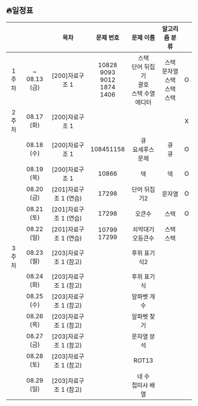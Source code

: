 ## 🔥일정표

|||목차|문제 번호|문제 이름|알고리즘 분류||
|:---:|:---:|:---:|:---:|:---:|:---:|:---:|
|1주차  |~<br>08.13 (금) |[200]자료구조 1|10828<br>9093<br>9012<br>1874<br>1406|스택<br>단어 뒤집기<br>괄호<br>스택 수열<br>에디터|스택<br>문자열<br>스택<br>스택<br>스택|O|
|2주차  |08.17 (화) |[200]자료구조 1||||X|
|       |08.18 (수) |[200]자료구조 1|108451158|큐<br>요세푸스 문제|큐<br>큐|O|
|       |08.19 (목) |[200]자료구조 1|10866|덱|덱|O|
|       |08.20 (금) |[201]자료구조 1 (연습)|17298|단어 뒤집기2|문자열|O|
|       |08.21 (토) |[201]자료구조 1 (연습)|17298|오큰수|스택|O|
|       |08.22 (일) |[201]자료구조 1 (연습)|10799<br>17299|쇠막대기<br>오등큰수|스택<br>스택||
|3주차   |08.23 (월) |[203]자료구조 1 (참고)||후위 표기식2|||
|       |08.24 (화) |[203]자료구조 1 (참고)||후위 표기식|||
|       |08.25 (수) |[203]자료구조 1 (참고)||알파벳 개수|||
|       |08.26 (목) |[203]자료구조 1 (참고)||알파벳 찾기|||
|       |08.27 (금) |[203]자료구조 1 (참고)||문자열 분석|||
|       |08.28 (토) |[203]자료구조 1 (참고)||ROT13|||
|       |08.29 (일) |[203]자료구조 1 (참고)||네 수<br>접미사 배열|||


